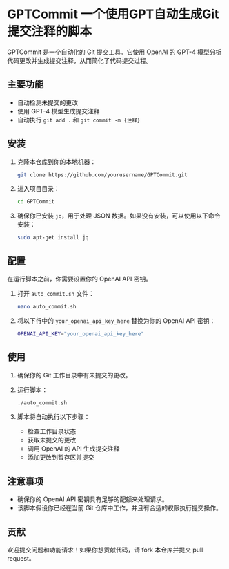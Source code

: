 # GPTCommit 一个使用GPT自动生成Git提交注释的脚本

GPTCommit 是一个自动化的 Git 提交工具。它使用 OpenAI 的 GPT-4 模型分析代码更改并生成提交注释，从而简化了代码提交过程。

## 主要功能

- 自动检测未提交的更改
- 使用 GPT-4 模型生成提交注释
- 自动执行 `git add .` 和 `git commit -m {注释}`

## 安装

1. 克隆本仓库到你的本地机器：
    ```bash
    git clone https://github.com/yourusername/GPTCommit.git
    ```

2. 进入项目目录：
    ```bash
    cd GPTCommit
    ```

3. 确保你已安装 `jq`，用于处理 JSON 数据。如果没有安装，可以使用以下命令安装：
    ```bash
    sudo apt-get install jq
    ```

## 配置

在运行脚本之前，你需要设置你的 OpenAI API 密钥。

1. 打开 `auto_commit.sh` 文件：
    ```bash
    nano auto_commit.sh
    ```

2. 将以下行中的 `your_openai_api_key_here` 替换为你的 OpenAI API 密钥：
    ```bash
    OPENAI_API_KEY="your_openai_api_key_here"
    ```

## 使用

1. 确保你的 Git 工作目录中有未提交的更改。

2. 运行脚本：
    ```bash
    ./auto_commit.sh
    ```

3. 脚本将自动执行以下步骤：
    - 检查工作目录状态
    - 获取未提交的更改
    - 调用 OpenAI 的 API 生成提交注释
    - 添加更改到暂存区并提交

## 注意事项

- 确保你的 OpenAI API 密钥具有足够的配额来处理请求。
- 该脚本假设你已经在当前 Git 仓库中工作，并且有合适的权限执行提交操作。

## 贡献

欢迎提交问题和功能请求！如果你想贡献代码，请 fork 本仓库并提交 pull request。

